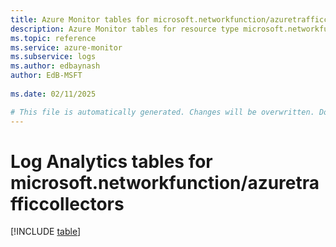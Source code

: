 ```yaml
---
title: Azure Monitor tables for microsoft.networkfunction/azuretrafficcollectors
description: Azure Monitor tables for resource type microsoft.networkfunction/azuretrafficcollectors
ms.topic: reference
ms.service: azure-monitor
ms.subservice: logs
ms.author: edbaynash
author: EdB-MSFT
   
ms.date: 02/11/2025

# This file is automatically generated. Changes will be overwritten. Do not change this file directly.
---
```


# Log Analytics tables for microsoft.networkfunction/azuretrafficcollectors  

[!INCLUDE [table](~/reusable-content/ce-skilling/azure/includes/azure-monitor/reference/tables/microsoft-networkfunction_azuretrafficcollectors-include.md)]

